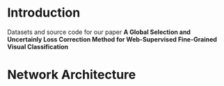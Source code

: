 # Introduction
Datasets and source code for our paper **A Global Selection and Uncertainly Loss Correction
Method for Web-Supervised Fine-Grained Visual Classification**<br>

# Network Architecture
